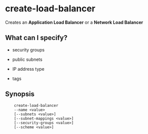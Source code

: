# create-load-balancer

Creates an __Application Load Balancer__ or a __Network Load Balancer__

## What can I specify?

* security groups

* public subnets

* IP address type

* tags

## Synopsis

```
	create-load-balancer
	--name <value>
	[--subnets <value>]
	[--subnet-mappings <value>]
	[--security-groups <value>]
	[--scheme <value>]

```
